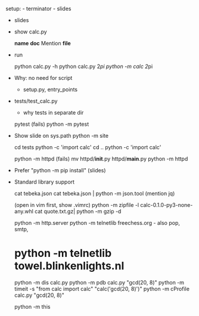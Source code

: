 setup:
    - terminator
    - slides

- slides
- show calc.py

    __name__
    __doc__
    Mention __file__

- run

    python calc.py -h
    python calc.py 2*pi
    python -m calc 2*pi

- Why: no need for script
    - setup.py, entry_points

- tests/test_calc.py
    - why tests in separate dir
    
    pytest (fails)
    python -m pytest

- Show slide on sys.path
    python -m site

    cd tests
    python -c 'import calc'
    cd ..
    python -c 'import calc'

    python -m httpd (fails)
    mv httpd/__init__.py httpd/__main__.py
    python -m httpd

- Prefer "python -m pip install" (slides)

- Standard library support
    
    cat tebeka.json
    cat tebeka.json | python -m json.tool
    (mention jq)

    (open in vim first, show .vimrc)
    python -m zipfile -l calc-0.1.0-py3-none-any.whl
    cat quote.txt.gz| python -m gzip -d

    python -m http.server
    python -m telnetlib freechess.org
        - also pop, smtp, 
    # python -m telnetlib towel.blinkenlights.nl

    python -m dis calc.py
    python -m pdb calc.py "gcd(20, 8)"
    python -m timeit -s "from calc import calc" "calc('gcd(20, 8)')"
    python -m cProfile calc.py "gcd(20, 8)"

    python -m this
